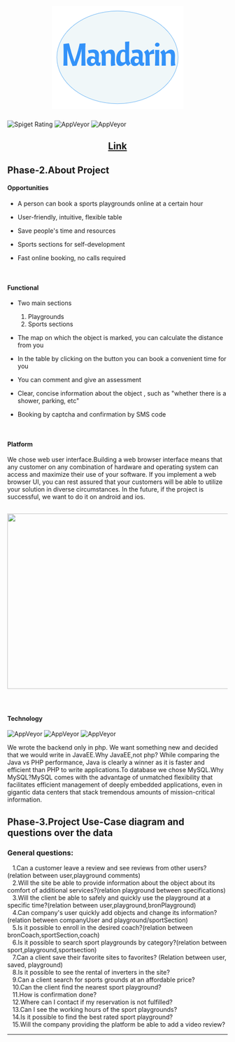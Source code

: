 <h1 align="center"> <img src="logo.png"> </h1>


![Spiget Rating](https://img.shields.io/spiget/rating/9089)
![AppVeyor](https://img.shields.io/badge/madeby-Byte-red)
![AppVeyor](https://img.shields.io/badge/Dev-JavaEE-blue)

<h2 align="center"> <a href="#"> Link </a> </h2>

## Phase-2.About Project

#### Opportunities

- A person can book a sports playgrounds online at a certain hour

- User-friendly, intuitive, flexible table

- Save people's time and resources

- Sports sections for self-development

- Fast online booking, no calls required

<br>

#### Functional

- Two main sections 
  1. Playgrounds
  2. Sports sections

- The map on which the object is marked, you can calculate the distance from you

- In the table by clicking on the button you can book a convenient time for you

- You can comment and give an assessment

- Clear, concise information about the object , such as "whether there is a shower, parking, etc"

- Booking by captcha and confirmation by SMS code

<br>

#### Platform

We chose web user interface.Building a web browser interface means that any customer on any combination of hardware and operating system can access and maximize their use of your software. If you implement a web browser UI, you can rest assured that your customers will be able to utilize your solution in diverse circumstances.
In the future, if the project is successful, we want to do it on android and ios.

<h2 align="center"> <img height="400" width="700" src="https://www.haulhub.com/wp-content/uploads/2019/02/HaulHub-Analytics_Mobile-and-Web_1000.png" /> </h2>

<br>

#### Technology
![AppVeyor](https://img.shields.io/badge/BackEnd-JavaEE-orange)
![AppVeyor](https://img.shields.io/badge/DataBase-Mysql-black)
![AppVeyor](https://img.shields.io/badge/FrontEnd-HTML,CSS,JS-breez)


We wrote the backend only in php. We want something new and decided that we would write in JavaEE.Why JavaEE,not php? While comparing the Java vs PHP performance, Java is clearly a winner as it is faster and efficient than PHP to write applications.To database we chose MySQL.Why MySQL?MySQL comes with the advantage of unmatched flexibility that facilitates efficient management of deeply embedded applications, even in gigantic data centers that stack tremendous amounts of mission-critical information.

## Phase-3.Project Use-Case diagram and questions over the data

### General questions:
   &nbsp;&nbsp;&nbsp;1.Can a customer leave a review and see reviews from other users?(relation between user,playground comments)<br>
   &nbsp;&nbsp;&nbsp;2.Will the site be able to provide information about the object about its comfort of additional services?(relation playground between specifications)<br>
   &nbsp;&nbsp;&nbsp;3.Will the client be able to safely and quickly use the playground at a specific time?(relation between user,playground,bronPlayground)<br>
   &nbsp;&nbsp;&nbsp;4.Can company's user quickly add objects and change its information?(relation between companyUser and playground/sportSection)<br>
   &nbsp;&nbsp;&nbsp;5.Is it possible to enroll in the desired coach?(relation between bronCoach,sportSection,coach)<br>
   &nbsp;&nbsp;&nbsp;6.Is it possible to search sport playgrounds  by category?(relation between sport,playground,sportsection)<br>
   &nbsp;&nbsp;&nbsp;7.Can a client save their favorite sites to favorites? (Relation between user, saved, playground)<br>
   &nbsp;&nbsp;&nbsp;8.Is it possible to see the rental of inverters in the site?<br>
   &nbsp;&nbsp;&nbsp;9.Can a client search for sports grounds at an affordable price?<br>
   &nbsp;&nbsp;&nbsp;10.Can the client find the nearest sport playground?<br>
   &nbsp;&nbsp;&nbsp;11.How is confirmation done?<br>
   &nbsp;&nbsp;&nbsp;12.Where can I contact if my reservation is not fulfilled?<br>
   &nbsp;&nbsp;&nbsp;13.Can I see the working hours of the sport playgrounds?<br>
   &nbsp;&nbsp;&nbsp;14.Is it possible to find the best rated sport playground?<br>
   &nbsp;&nbsp;&nbsp;15.Will the company providing the platform be able to add a video review?<br>
 <hr>



